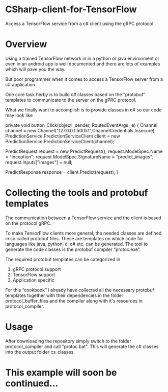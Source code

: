 # CSharp-client-for-TensorFlow
Access a TensorFlow service from a c# client using the gRPC protocol

# Overview
Using a trained TensorFlow network in in a python or java environment or even in an android app is well documented and there are lots of examples which will pave you the way.

But poor programmer when it comes to access a TensorFlow server from a c# application.

One core task herby is to build c# classes based on the “protobuf” templates to communicate to the server on the gPRC protocol.

What we finally want to accomplish is to provide classes in c# so our code may look like

private void button_Click(object _sender, RoutedEventArgs _e)
{
Channel channel = new Channel("127.0.0.1:50051",ChannelCredentials.Insecure);
PredictionService.PredictionServiceClient client = new PredictionService.PredictionServiceClient(channel);

PredictRequest request = new PredictRequest();
request.ModelSpec.Name = "inception";
request.ModelSpec.SignatureName = "predict_images";
request.Inputs["images"] = null;

PredictResponse response = client.Predict(request);
}

# Collecting the tools and protobuf templates
The communication between a TensorFlow service and the client is based on the protocol gRPC.

To make TensorFlow clients more general, the needed classes are defined in so called protobuf files.
These are templates on which code for languages like java, python, c, c# etc. can be generated.
The tool to generate the code classes is the protobuf compiler “protoc.exe”.

The required protobuf templates can be categorized in
1) gRPC protocol support
2) TensorFlow support
3) Application specific 

For this “cookbook” i  already have collected all the necessary protobuf templates together with their dependencies in the folder protocol_buffer_files and the compiler along with it's resources in protocol_compiler.

# Usage
After downloading the repository simply switch to the folder protocol_compiler and call "protoc.bat". This will generate the c# classes into the output folder cs_classes.

# This example will soon be continued...







